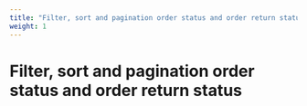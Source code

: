 ```yaml
---
title: "Filter, sort and pagination order status and order return status"
weight: 1
---
```


# Filter, sort and pagination order status and order return status

